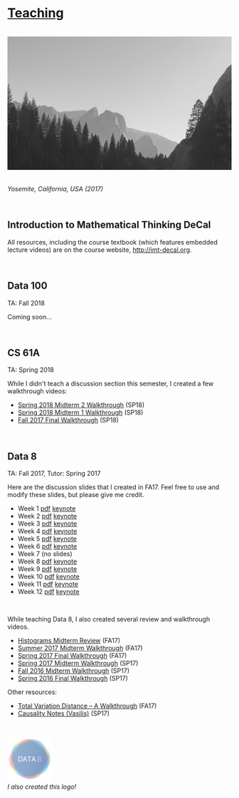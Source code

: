 <title>Teaching – Suraj Rampure</title>

# [Teaching](teaching.md)

<br>

<div class="image123">
    <div class="imgContainer">
        <img src="resources/pictures/yosemite.jpg" height="300"/>
        &nbsp;&nbsp;&nbsp;&nbsp;&nbsp;&nbsp;
        <p><i>Yosemite, California, USA (2017)</i></p>
    </div>
</div>

<br>

## Introduction to Mathematical Thinking DeCal

All resources, including the course textbook (which features embedded lecture videos) are on the course website, http://imt-decal.org. 

<br>

## Data 100
TA: Fall 2018

Coming soon...

<br>


## CS 61A
TA: Spring 2018

While I didn't teach a discussion section this semester, I created a few walkthrough videos:

- [Spring 2018 Midterm 2 Walkthrough](https://www.youtube.com/playlist?list=PLx38hZJ5RLZcnCCRrb_pYP8Kkj7LD3kcZ) (SP18)
- [Spring 2018 Midterm 1 Walkthrough](https://www.youtube.com/playlist?list=PLx38hZJ5RLZeOlFXcB3uxwyAONB4PAMeX) (SP18)
- [Fall 2017 Final Walkthrough](https://www.youtube.com/playlist?list=PLx38hZJ5RLZcKnjvoIPAEE_tlu1Uzqs0W) (SP18)

<br>

## Data 8

TA: Fall 2017, Tutor: Spring 2017

Here are the discussion slides that I created in FA17. Feel free to use and modify these slides, but please give me credit.

- Week 1 [pdf](resources/data8/pdf/week1.pdf) [keynote](resources/data8/key/week1.key)
- Week 2 [pdf](resources/data8/pdf/week2.pdf) [keynote](resources/data8/key/week2.key)
- Week 3 [pdf](resources/data8/pdf/week3.pdf) [keynote](resources/data8/key/week3.key)
- Week 4 [pdf](resources/data8/pdf/week4.pdf) [keynote](resources/data8/key/week4.key)
- Week 5 [pdf](resources/data8/pdf/week5.pdf) [keynote](resources/data8/key/week5.key)
- Week 6 [pdf](resources/data8/pdf/week6.pdf) [keynote](resources/data8/key/week6.key)
- Week 7 (no slides)
- Week 8 [pdf](resources/data8/pdf/week8.pdf) [keynote](resources/data8/key/week8.key)
- Week 9 [pdf](resources/data8/pdf/week9.pdf) [keynote](resources/data8/key/week9.key)
- Week 10 [pdf](resources/data8/pdf/week10.pdf) [keynote](resources/data8/key/week10.key)
- Week 11 [pdf](resources/data8/pdf/week11.pdf) [keynote](resources/data8/key/week11.key)
- Week 12 [pdf](resources/data8/pdf/week12.pdf) [keynote](resources/data8/key/week12.key)

<br>

While teaching Data 8, I also created several review and walkthrough videos.

- [Histograms Midterm Review](https://www.youtube.com/watch?v=7P6zJmMV7AE) (FA17)
- [Summer 2017 Midterm Walkthrough](https://www.youtube.com/watch?v=mdHvHv_lqLk) (FA17)
- [Spring 2017 Final Walkthrough](https://www.youtube.com/watch?v=rZfGEibJ0Og&feature=youtu.be) (FA17)
- [Spring 2017 Midterm Walkthrough](https://www.youtube.com/watch?v=LPMzXlYf8n8) (SP17)
- [Fall 2016 Midterm Walkthrough](https://www.youtube.com/watch?v=LR8Zfa1JovA) (SP17)
- [Spring 2016 Final Walkthrough](https://www.youtube.com/watch?v=oaNolUkZTL0) (SP17)

Other resources:
- [Total Variation Distance – A Walkthrough](resources/data8/tvd-walkthrough.html) (FA17)
- [Causality Notes (Vasilis)](resources/data8/ch2-causation.pdf) (SP17)

<br>

<img src="resources/pictures/d8logo.png" height="100"/> <br>
_I also created this logo!_
